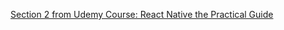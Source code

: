[Section 2 from Udemy Course: React Native the Practical Guide](https://www.udemy.com/course/react-native-the-practical-guide/learn/lecture/31197350#overview)